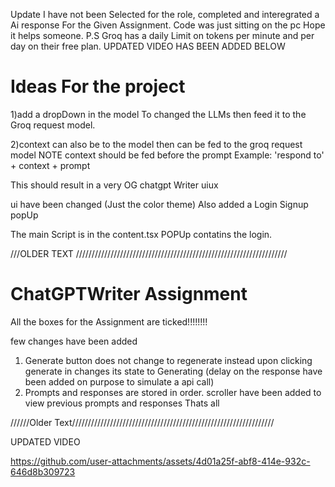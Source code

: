 Update I have not been Selected for the role, completed and interegrated a Ai response For the Given Assignment. Code was just sitting on the pc Hope it helps someone. 
P.S Groq has a daily Limit on tokens per minute and per day on their free plan. UPDATED VIDEO HAS BEEN ADDED BELOW


# Ideas For the project
 
1)add a dropDown in the model To changed the LLMs then feed it to the Groq request model.
 
2)context can also be to the model then can be fed to  the groq request model  NOTE context should be fed before the prompt Example: 'respond to' + context + prompt


This should result in a very OG chatgpt Writer uiux



ui have been changed (Just the color theme)
Also added a Login Signup popUp

The main Script is in the content.tsx 
POPUp contatins the login.



///OLDER TEXT ///////////////////////////////////////////////////////////////////
# ChatGPTWriter Assignment

All the boxes for the Assignment are ticked!!!!!!!!

few changes have been added 
1. Generate button does not change to regenerate instead upon clicking generate in changes its state to Generating (delay on the response have been added on purpose to simulate a api call)
2.  Prompts and responses are stored in order. scroller have been added to view previous prompts and responses
   Thats all 

//////Older Text////////////////////////////////////////////////////////////////


UPDATED VIDEO

https://github.com/user-attachments/assets/4d01a25f-abf8-414e-932c-646d8b309723







